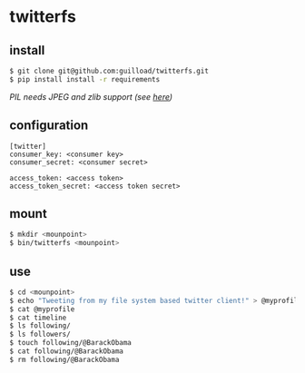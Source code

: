 # twitterfs

## install

```sh
$ git clone git@github.com:guilload/twitterfs.git
$ pip install install -r requirements
```

*PIL needs JPEG and zlib support (see [here](http://jj.isgeek.net/2011/09/install-pil-with-jpeg-support-on-ubuntu-oneiric-64bits/))*

## configuration

```
[twitter]
consumer_key: <consumer key>
consumer_secret: <consumer secret>

access_token: <access token>
access_token_secret: <access token secret>
```

## mount
```sh
$ mkdir <mounpoint>
$ bin/twitterfs <mounpoint>
```

## use
```sh
$ cd <mounpoint>
$ echo "Tweeting from my file system based twitter client!" > @myprofile
$ cat @myprofile
$ cat timeline
$ ls following/
$ ls followers/
$ touch following/@BarackObama
$ cat following/@BarackObama
$ rm following/@BarackObama
```
